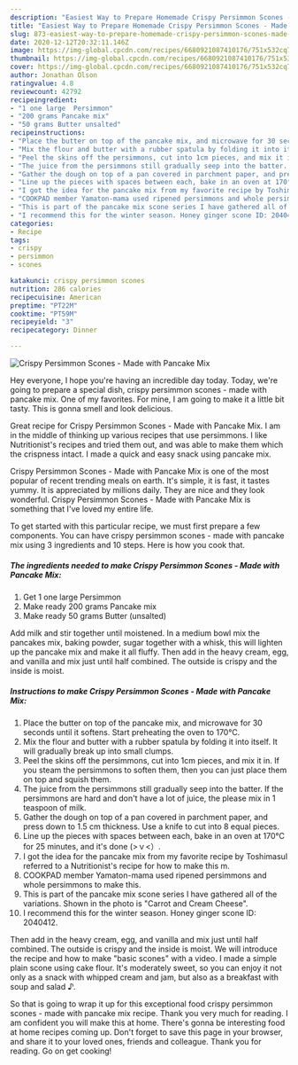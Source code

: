 ```yaml
---
description: "Easiest Way to Prepare Homemade Crispy Persimmon Scones - Made with Pancake Mix"
title: "Easiest Way to Prepare Homemade Crispy Persimmon Scones - Made with Pancake Mix"
slug: 873-easiest-way-to-prepare-homemade-crispy-persimmon-scones-made-with-pancake-mix
date: 2020-12-12T20:32:11.146Z
image: https://img-global.cpcdn.com/recipes/6680921087410176/751x532cq70/crispy-persimmon-scones-made-with-pancake-mix-recipe-main-photo.jpg
thumbnail: https://img-global.cpcdn.com/recipes/6680921087410176/751x532cq70/crispy-persimmon-scones-made-with-pancake-mix-recipe-main-photo.jpg
cover: https://img-global.cpcdn.com/recipes/6680921087410176/751x532cq70/crispy-persimmon-scones-made-with-pancake-mix-recipe-main-photo.jpg
author: Jonathan Olson
ratingvalue: 4.8
reviewcount: 42792
recipeingredient:
- "1 one large  Persimmon"
- "200 grams Pancake mix"
- "50 grams Butter unsalted"
recipeinstructions:
- "Place the butter on top of the pancake mix, and microwave for 30 seconds until it softens. Start preheating the oven to 170°C."
- "Mix the flour and butter with a rubber spatula by folding it into itself. It will gradually break up into small clumps."
- "Peel the skins off the persimmons, cut into 1cm pieces, and mix it in. If you steam the persimmons to soften them, then you can just place them on top and squish them."
- "The juice from the persimmons still gradually seep into the batter. If the persimmons are hard and don&#39;t have a lot of juice, the please mix in 1 teaspoon of milk."
- "Gather the dough on top of a pan covered in parchment paper, and press down to 1.5 cm thickness. Use a knife to cut into 8 equal pieces."
- "Line up the pieces with spaces between each, bake in an oven at 170°C for 25 minutes, and it&#39;s done (&gt;ｖ&lt;）."
- "I got the idea for the pancake mix from my favorite recipe by ToshimasuI referred to a Nutritionist&#39;s recipe for how to make this m."
- "COOKPAD member Yamaton-mama used ripened persimmons and whole persimmons to make this."
- "This is part of the pancake mix scone series I have gathered all of the variations. Shown in the photo is &#34;Carrot and Cream Cheese&#34;."
- "I recommend this for the winter season. Honey ginger scone ID: 2040412."
categories:
- Recipe
tags:
- crispy
- persimmon
- scones

katakunci: crispy persimmon scones 
nutrition: 286 calories
recipecuisine: American
preptime: "PT22M"
cooktime: "PT59M"
recipeyield: "3"
recipecategory: Dinner

---
```



![Crispy Persimmon Scones - Made with Pancake Mix](https://img-global.cpcdn.com/recipes/6680921087410176/751x532cq70/crispy-persimmon-scones-made-with-pancake-mix-recipe-main-photo.jpg)

Hey everyone, I hope you're having an incredible day today. Today, we're going to prepare a special dish, crispy persimmon scones - made with pancake mix. One of my favorites. For mine, I am going to make it a little bit tasty. This is gonna smell and look delicious.

Great recipe for Crispy Persimmon Scones - Made with Pancake Mix. I am in the middle of thinking up various recipes that use persimmons. I like Nutritionist&#39;s recipes and tried them out, and was able to make them which the crispness intact. I made a quick and easy snack using pancake mix.

Crispy Persimmon Scones - Made with Pancake Mix is one of the most popular of recent trending meals on earth. It's simple, it is fast, it tastes yummy. It is appreciated by millions daily. They are nice and they look wonderful. Crispy Persimmon Scones - Made with Pancake Mix is something that I've loved my entire life.


To get started with this particular recipe, we must first prepare a few components. You can have crispy persimmon scones - made with pancake mix using 3 ingredients and 10 steps. Here is how you cook that.

<!--inarticleads1-->

##### The ingredients needed to make Crispy Persimmon Scones - Made with Pancake Mix:

1. Get 1 one large  Persimmon
1. Make ready 200 grams Pancake mix
1. Make ready 50 grams Butter (unsalted)


Add milk and stir together until moistened. In a medium bowl mix the pancakes mix, baking powder, sugar together with a whisk, this will lighten up the pancake mix and make it all fluffy. Then add in the heavy cream, egg, and vanilla and mix just until half combined. The outside is crispy and the inside is moist. 

<!--inarticleads2-->

##### Instructions to make Crispy Persimmon Scones - Made with Pancake Mix:

1. Place the butter on top of the pancake mix, and microwave for 30 seconds until it softens. Start preheating the oven to 170°C.
1. Mix the flour and butter with a rubber spatula by folding it into itself. It will gradually break up into small clumps.
1. Peel the skins off the persimmons, cut into 1cm pieces, and mix it in. If you steam the persimmons to soften them, then you can just place them on top and squish them.
1. The juice from the persimmons still gradually seep into the batter. If the persimmons are hard and don&#39;t have a lot of juice, the please mix in 1 teaspoon of milk.
1. Gather the dough on top of a pan covered in parchment paper, and press down to 1.5 cm thickness. Use a knife to cut into 8 equal pieces.
1. Line up the pieces with spaces between each, bake in an oven at 170°C for 25 minutes, and it&#39;s done (&gt;ｖ&lt;）.
1. I got the idea for the pancake mix from my favorite recipe by ToshimasuI referred to a Nutritionist&#39;s recipe for how to make this m.
1. COOKPAD member Yamaton-mama used ripened persimmons and whole persimmons to make this.
1. This is part of the pancake mix scone series I have gathered all of the variations. Shown in the photo is &#34;Carrot and Cream Cheese&#34;.
1. I recommend this for the winter season. Honey ginger scone ID: 2040412.


Then add in the heavy cream, egg, and vanilla and mix just until half combined. The outside is crispy and the inside is moist. We will introduce the recipe and how to make &#34;basic scones&#34; with a video. I made a simple plain scone using cake flour. It&#39;s moderately sweet, so you can enjoy it not only as a snack with whipped cream and jam, but also as a breakfast with soup and salad ♪. 

So that is going to wrap it up for this exceptional food crispy persimmon scones - made with pancake mix recipe. Thank you very much for reading. I am confident you will make this at home. There's gonna be interesting food at home recipes coming up. Don't forget to save this page in your browser, and share it to your loved ones, friends and colleague. Thank you for reading. Go on get cooking!
